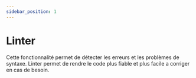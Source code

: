 ```yaml
---
sidebar_position: 1
---
```


# Linter

Cette fonctionnalité permet de détecter les erreurs et les problèmes de syntaxe. Linter permet de rendre le code plus fiable et plus facile a corriger en cas de besoin.

